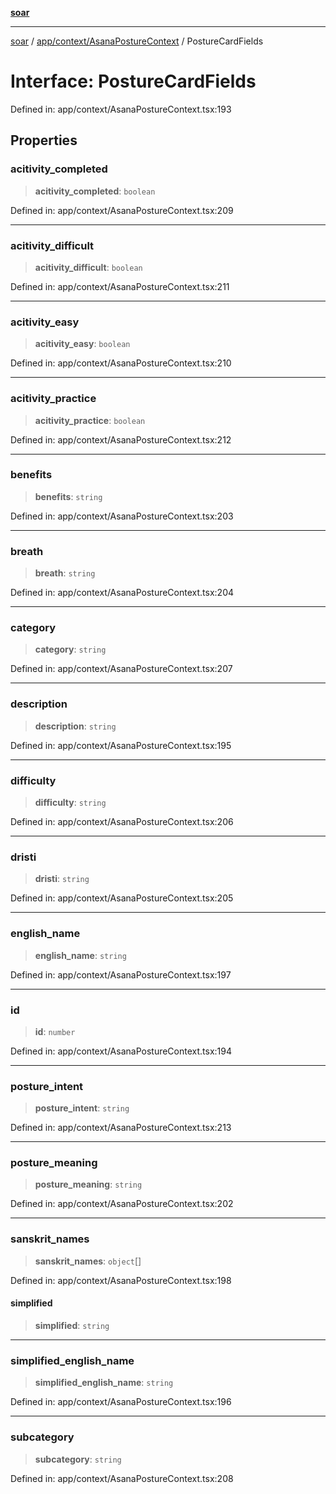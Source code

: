 [**soar**](../../../../README.md)

***

[soar](../../../../modules.md) / [app/context/AsanaPostureContext](../README.md) / PostureCardFields

# Interface: PostureCardFields

Defined in: app/context/AsanaPostureContext.tsx:193

## Properties

### acitivity\_completed

> **acitivity\_completed**: `boolean`

Defined in: app/context/AsanaPostureContext.tsx:209

***

### acitivity\_difficult

> **acitivity\_difficult**: `boolean`

Defined in: app/context/AsanaPostureContext.tsx:211

***

### acitivity\_easy

> **acitivity\_easy**: `boolean`

Defined in: app/context/AsanaPostureContext.tsx:210

***

### acitivity\_practice

> **acitivity\_practice**: `boolean`

Defined in: app/context/AsanaPostureContext.tsx:212

***

### benefits

> **benefits**: `string`

Defined in: app/context/AsanaPostureContext.tsx:203

***

### breath

> **breath**: `string`

Defined in: app/context/AsanaPostureContext.tsx:204

***

### category

> **category**: `string`

Defined in: app/context/AsanaPostureContext.tsx:207

***

### description

> **description**: `string`

Defined in: app/context/AsanaPostureContext.tsx:195

***

### difficulty

> **difficulty**: `string`

Defined in: app/context/AsanaPostureContext.tsx:206

***

### dristi

> **dristi**: `string`

Defined in: app/context/AsanaPostureContext.tsx:205

***

### english\_name

> **english\_name**: `string`

Defined in: app/context/AsanaPostureContext.tsx:197

***

### id

> **id**: `number`

Defined in: app/context/AsanaPostureContext.tsx:194

***

### posture\_intent

> **posture\_intent**: `string`

Defined in: app/context/AsanaPostureContext.tsx:213

***

### posture\_meaning

> **posture\_meaning**: `string`

Defined in: app/context/AsanaPostureContext.tsx:202

***

### sanskrit\_names

> **sanskrit\_names**: `object`[]

Defined in: app/context/AsanaPostureContext.tsx:198

#### simplified

> **simplified**: `string`

***

### simplified\_english\_name

> **simplified\_english\_name**: `string`

Defined in: app/context/AsanaPostureContext.tsx:196

***

### subcategory

> **subcategory**: `string`

Defined in: app/context/AsanaPostureContext.tsx:208
